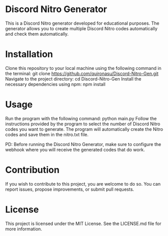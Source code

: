 # Discord Nitro Generator
This is a Discord Nitro generator developed for educational purposes. The generator allows you to create multiple Discord Nitro codes automatically and check them automatically.

# Installation
Clone this repository to your local machine using the following command in the terminal:
git clone https://github.com/quironasu/Discord-Nitro-Gen.git
Navigate to the project directory:
cd Discord-Nitro-Gen
Install the necessary dependencies using npm:
npm install

# Usage
Run the program with the following command:
python main.py
Follow the instructions provided by the program to select the number of Discord Nitro codes you want to generate.
The program will automatically create the Nitro codes and save them in the nitro.txt file.

PD: Before running the Discord Nitro Generator, make sure to configure the webhook where you will receive the generated codes that do work.

# Contribution
If you wish to contribute to this project, you are welcome to do so. You can report issues, propose improvements, or submit pull requests.

# License
This project is licensed under the MIT License. See the LICENSE.md file for more information.
